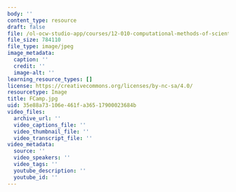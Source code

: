 ```yaml
---
body: ''
content_type: resource
draft: false
file: /ol-ocw-studio-app/courses/12-010-computational-methods-of-scientific-programming-fall-2024/fcamp.jpg
file_size: 784110
file_type: image/jpeg
image_metadata:
  caption: ''
  credit: ''
  image-alt: ''
learning_resource_types: []
license: https://creativecommons.org/licenses/by-nc-sa/4.0/
resourcetype: Image
title: FCamp.jpg
uid: 35e88a73-106e-461f-a365-17900023684b
video_files:
  archive_url: ''
  video_captions_file: ''
  video_thumbnail_file: ''
  video_transcript_file: ''
video_metadata:
  source: ''
  video_speakers: ''
  video_tags: ''
  youtube_description: ''
  youtube_id: ''
---
```

